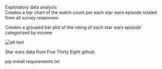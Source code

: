 Exploratory data analysis  
Creates a bar chart of the watch count per each star wars episode totaled from all survey responses  

Creates a grouped bar plot of the rating of each star wars episode categorized by income

![alt text](../media/Ratings%20and%20Income.png?raw=true)

Star wars data from Five Thirty Eight github.  

pip install requirements.txt